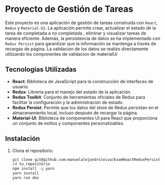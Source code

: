 # Proyecto de Gestión de Tareas

Este proyecto es una aplicación de gestión de tareas construida con `React`, `Redux` y `Material-UI`. La aplicación permite crear, actualizar el estado de la tarea de completada a no completada , eliminar y visualizar tareas de manera eficiente. Además, la persistencia de datos se ha implementado con `Redux Persist` para garantizar que la información se mantenga a través de recargas de página.
La validacion de los datos se realizo directamente utilizando los componentes de validacion de materialUi


## Tecnologías Utilizadas

- **React**: Biblioteca de JavaScript para la construcción de interfaces de usuario.
- **Redux**: Librería para el manejo del estado de la aplicación.
- **Redux Toolkit**: Conjunto de herramientas oficiales de Redux para facilitar la configuración y la administración de estado.
- **Redux Persist**: Permite que los datos del store de Redux persistan en el almacenamiento local, incluso después de recargar la página.
- **Material-UI**: Biblioteca de componentes UI para React que proporciona un conjunto de estilos y componentes personalizables.

## Instalación

1. Clona el repositorio:

   ```bash
   git clone git@github.com:manuelalejandroleiva/ExamReactReduxPersist.git
   cd tu_repositorio
   npm install -g yarn 
   yarn install 
   yarn run dev

